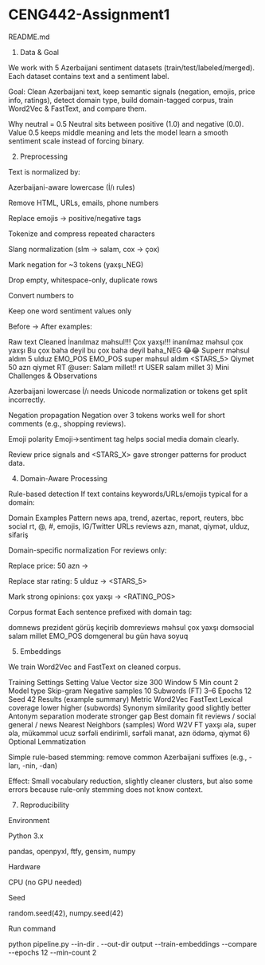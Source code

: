 # CENG442-Assignment1

README.md
1) Data & Goal

We work with 5 Azerbaijani sentiment datasets (train/test/labeled/merged).
Each dataset contains text and a sentiment label.

Goal:
Clean Azerbaijani text, keep semantic signals (negation, emojis, price info, ratings), detect domain type, build domain-tagged corpus, train Word2Vec & FastText, and compare them.

Why neutral = 0.5
Neutral sits between positive (1.0) and negative (0.0).
Value 0.5 keeps middle meaning and lets the model learn a smooth sentiment scale instead of forcing binary.

2) Preprocessing

Text is normalized by:

Azerbaijani-aware lowercase (İ/ı rules)

Remove HTML, URLs, emails, phone numbers

Replace emojis → positive/negative tags

Tokenize and compress repeated characters

Slang normalization (slm → salam, cox → çox)

Mark negation for ~3 tokens (yaxşı_NEG)

Drop empty, whitespace-only, duplicate rows

Convert numbers to <NUM>

Keep one word sentiment values only

Before → After examples:

Raw text	Cleaned
İnanılmaz məhsul!!! Çox yaxşı!!!	inanılmaz məhsul çox yaxşı
Bu çox baha deyil	bu çox baha deyil baha_NEG
😂😂 Superr məhsul aldım 5 ulduz	EMO_POS EMO_POS super məhsul aldım <STARS_5>
Qiymet 50 azn	qiymet <NUM> <PRICE>
RT @user: Salam millet!!	rt USER salam millet
3) Mini Challenges & Observations

Azerbaijani lowercase
İ/ı needs Unicode normalization or tokens get split incorrectly.

Negation propagation
Negation over 3 tokens works well for short comments (e.g., shopping reviews).

Emoji polarity
Emoji→sentiment tag helps social media domain clearly.

Review price signals
<PRICE> and <STARS_X> gave stronger patterns for product data.

4) Domain-Aware Processing

Rule-based detection
If text contains keywords/URLs/emojis typical for a domain:

Domain	Examples Pattern
news	apa, trend, azertac, report, reuters, bbc
social	rt, @, #, emojis, IG/Twitter URLs
reviews	azn, manat, qiymət, ulduz, sifariş

Domain-specific normalization
For reviews only:

Replace price: 50 azn → <PRICE>

Replace star rating: 5 ulduz → <STARS_5>

Mark strong opinions: çox yaxşı → <RATING_POS>

Corpus format
Each sentence prefixed with domain tag:

domnews prezident görüş keçirib
domreviews məhsul çox yaxşı <PRICE>
domsocial salam millet EMO_POS
domgeneral bu gün hava soyuq

5) Embeddings

We train Word2Vec and FastText on cleaned corpus.

Training Settings
Setting	Value
Vector size	300
Window	5
Min count	2
Model type	Skip-gram
Negative samples	10
Subwords (FT)	3–6
Epochs	12
Seed	42
Results (example summary)
Metric	Word2Vec	FastText
Lexical coverage	lower	higher (subwords)
Synonym similarity	good	slightly better
Antonym separation	moderate	stronger gap
Best domain fit	reviews / social	general / news
Nearest Neighbors (samples)
Word	W2V	FT
yaxşı	əla, super	əla, mükəmməl
ucuz	sərfəli	endirimli, sərfəli
<PRICE>	manat, azn	ödəmə, qiymət
6) Optional Lemmatization

Simple rule-based stemming: remove common Azerbaijani suffixes
(e.g., -ları, -nin, -dan)

Effect:
Small vocabulary reduction, slightly cleaner clusters, but also some errors because rule-only stemming does not know context.

7) Reproducibility

Environment

Python 3.x

pandas, openpyxl, ftfy, gensim, numpy

Hardware

CPU (no GPU needed)

Seed

random.seed(42), numpy.seed(42)


Run command

python pipeline.py --in-dir . --out-dir output --train-embeddings --compare --epochs 12 --min-count 2
